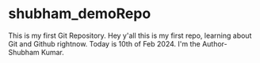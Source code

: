 # shubham_demoRepo
This is my first Git Repository.
Hey y'all this is my first repo, learning about Git and Github rightnow. 
Today is 10th of Feb 2024.
I'm the Author- Shubham Kumar.
